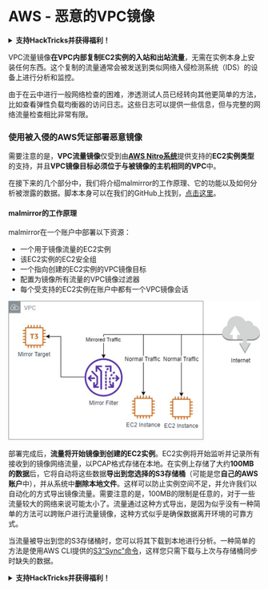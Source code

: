 # AWS - 恶意的VPC镜像

<details>

<summary><strong>支持HackTricks并获得福利！</strong></summary>

* 如果您想在HackTricks中看到您的公司广告，或者如果您想访问PEASS的最新版本或下载PDF格式的HackTricks，请查看[**订阅计划**](https://github.com/sponsors/carlospolop)！
* 获取[**官方PEASS和HackTricks周边产品**](https://peass.creator-spring.com)
* 发现[**PEASS家族**](https://opensea.io/collection/the-peass-family)，我们的独家[**NFT**](https://opensea.io/collection/the-peass-family)收藏品
* **加入** 💬 [**Discord群组**](https://discord.gg/hRep4RUj7f) 或 [**Telegram群组**](https://t.me/peass) 或 **关注**我在**Twitter**上的账号 🐦 [**@carlospolopm**](https://twitter.com/carlospolopm)**.**
* **通过向** [**HackTricks**](https://github.com/carlospolop/hacktricks) **和** [**HackTricks Cloud**](https://github.com/carlospolop/hacktricks-cloud) **github仓库提交PR来分享您的黑客技巧。**

</details>

VPC流量镜像**在VPC内部复制EC2实例的入站和出站流量**，无需在实例本身上安装任何东西。这个复制的流量通常会被发送到类似网络入侵检测系统（IDS）的设备上进行分析和监控。

由于在云中进行一般网络检查的困难，渗透测试人员已经转向其他更简单的方法，比如查看弹性负载均衡器的访问日志。这些日志可以提供一些信息，但与完整的网络流量检查相比非常有限。

### 使用被入侵的AWS凭证部署恶意镜像

需要注意的是，**VPC流量镜像**仅受到由[**AWS Nitro系统**](https://aws.amazon.com/ec2/nitro/)提供支持的**EC2实例类型**的支持，并且**VPC镜像目标必须位于与被镜像的主机相同的VPC**中。

在接下来的几个部分中，我们将介绍malmirror的工作原理、它的功能以及如何分析被泄露的数据。脚本本身可以在我们的GitHub上找到，[点击这里](https://github.com/RhinoSecurityLabs/Cloud-Security-Research/tree/master/AWS/malmirror/)。

#### malmirror的工作原理

malmirror在一个账户中部署以下资源：

* 一个用于镜像流量的EC2实例
* 该EC2实例的EC2安全组
* 一个指向创建的EC2实例的VPC镜像目标
* 配置为镜像所有流量的VPC镜像过滤器
* 每个受支持的EC2实例在账户中都有一个VPC镜像会话

![](<../../../../.gitbook/assets/image (72).png>)

部署完成后，**流量将开始镜像到创建的EC2实例**。EC2实例将开始监听并记录所有接收到的镜像网络流量，以PCAP格式存储在本地。在实例上存储了大约**100MB的数据**后，它将自动将这些数据**导出到您选择的S3存储桶**（可能是您**自己的AWS账户**中），并从系统中**删除本地文件**。这样可以防止实例空间不足，并允许我们以自动化的方式导出镜像流量。需要注意的是，100MB的限制是任意的，对于一些流量较大的网络来说可能太小了。流量通过这种方式导出，是因为似乎没有一种简单的方法可以跨账户进行流量镜像，这种方式似乎是确保数据离开环境的可靠方式。

当流量被导出到您的S3存储桶时，您可以将其下载到本地进行分析。一种简单的方法是使用AWS CLI提供的[S3“Sync”命令](https://docs.aws.amazon.com/cli/latest/reference/s3/sync.html)，这样您只需下载与上次与存储桶同步时缺失的数据。

<details>

<summary><strong>支持HackTricks并获得福利！</strong></summary>

* 如果您想在HackTricks中看到您的公司广告，或者如果您想访问PEASS的最新版本或下载PDF格式的HackTricks，请查看[**订阅计划**](https://github.com/sponsors/carlospolop)！
* 获取[**官方PEASS和HackTricks周边产品**](https://peass.creator-spring.com)
* 发现[**PEASS家族**](https://opensea.io/collection/the-peass-family)，我们的独家[**NFT**](https://opensea.io/collection/the-peass-family)收藏品
* **加入** 💬 [**Discord群组**](https://discord.gg/hRep4RUj7f) 或 [**Telegram群组**](https://t.me/peass) 或 **关注**我在**Twitter**上的账号 🐦 [**@carlospolopm**](https://twitter.com/carlospolopm)**.**
* **通过向** [**HackTricks**](https://github.com/carlospolop/hacktricks) **和** [**HackTricks Cloud**](https://github.com/carlospolop/hacktricks-cloud) **github仓库提交PR来分享您的黑客技巧。**

</details>
